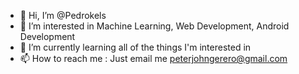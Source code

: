 - 👋 Hi, I’m @Pedrokels
- 👀 I’m interested in Machine Learning, Web Development, Android Development
- 🌱 I’m currently learning all of the things I'm interested in
- 📫 How to reach me : Just email me peterjohngerero@gmail.com
